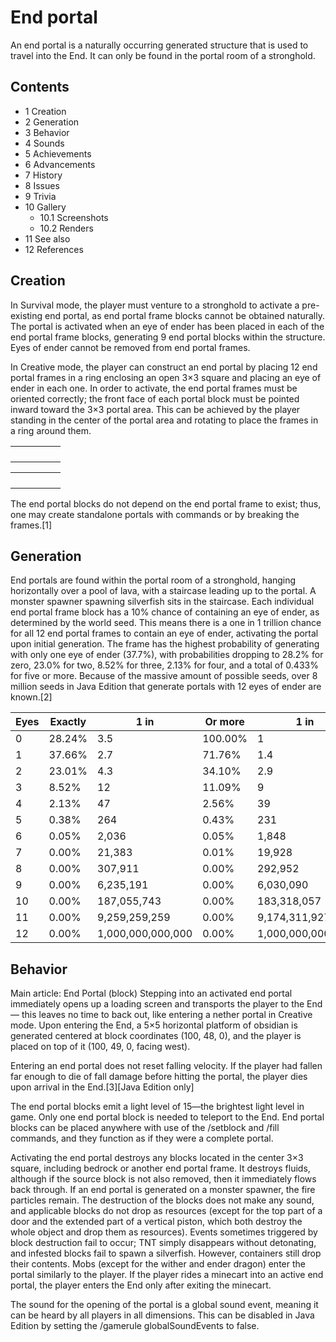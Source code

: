 # End portal
An end portal is a naturally occurring generated structure that is used to travel into the End. It can only be found in the portal room of a stronghold.

## Contents
- 1 Creation
- 2 Generation
- 3 Behavior
- 4 Sounds
- 5 Achievements
- 6 Advancements
- 7 History
- 8 Issues
- 9 Trivia
- 10 Gallery
	- 10.1 Screenshots
	- 10.2 Renders
- 11 See also
- 12 References

## Creation
In Survival mode, the player must venture to a stronghold to activate a pre-existing end portal, as end portal frame blocks cannot be obtained naturally. The portal is activated when an eye of ender has been placed in each of the end portal frame blocks, generating 9 end portal blocks within the structure. Eyes of ender cannot be removed from end portal frames.

In Creative mode, the player can construct an end portal by placing 12 end portal frames in a ring enclosing an open 3×3 square and placing an eye of ender in each one. In order to activate, the end portal frames must be oriented correctly; the front face of each portal block must be pointed inward toward the 3×3 portal area. This can be achieved by the player standing in the center of the portal area and rotating to place the frames in a ring around them.

|  |  |  |  |  |
|--|--|--|--|--|
|  |  |  |  |  |
|  |  |  |  |  |
|  |  |  |  |  |
|  |  |  |  |  |

|  |  |  |  |  |
|--|--|--|--|--|
|  |  |  |  |  |
|  |  |  |  |  |
|  |  |  |  |  |
|  |  |  |  |  |

The end portal blocks do not depend on the end portal frame to exist; thus, one may create standalone portals with commands or by breaking the frames.[1]

## Generation
End portals are found within the portal room of a stronghold, hanging horizontally over a pool of lava, with a staircase leading up to the portal. A monster spawner spawning silverfish sits in the staircase. Each individual end portal frame block has a 10% chance of containing an eye of ender, as determined by the world seed. This means there is a one in 1 trillion chance for all 12 end portal frames to contain an eye of ender, activating the portal upon initial generation. The frame has the highest probability of generating with only one eye of ender (37.7%), with probabilities dropping to 28.2% for zero, 23.0% for two, 8.52% for three, 2.13% for four, and a total of 0.433% for five or more. Because of the massive amount of possible seeds, over 8 million seeds in Java Edition that generate portals with 12 eyes of ender are known.[2]

| Eyes | Exactly | 1 in              | Or more | 1 in              |
|------|---------|-------------------|---------|-------------------|
| 0    | 28.24%  | 3.5               | 100.00% | 1                 |
| 1    | 37.66%  | 2.7               | 71.76%  | 1.4               |
| 2    | 23.01%  | 4.3               | 34.10%  | 2.9               |
| 3    | 8.52%   | 12                | 11.09%  | 9                 |
| 4    | 2.13%   | 47                | 2.56%   | 39                |
| 5    | 0.38%   | 264               | 0.43%   | 231               |
| 6    | 0.05%   | 2,036             | 0.05%   | 1,848             |
| 7    | 0.00%   | 21,383            | 0.01%   | 19,928            |
| 8    | 0.00%   | 307,911           | 0.00%   | 292,952           |
| 9    | 0.00%   | 6,235,191         | 0.00%   | 6,030,090         |
| 10   | 0.00%   | 187,055,743       | 0.00%   | 183,318,057       |
| 11   | 0.00%   | 9,259,259,259     | 0.00%   | 9,174,311,927     |
| 12   | 0.00%   | 1,000,000,000,000 | 0.00%   | 1,000,000,000,000 |

## Behavior
Main article: End Portal (block)
Stepping into an activated end portal immediately opens up a loading screen and transports the player to the End — this leaves no time to back out, like entering a nether portal in Creative mode. Upon entering the End, a 5×5 horizontal platform of obsidian is generated centered at block coordinates (100, 48, 0), and the player is placed on top of it (100, 49, 0, facing west).

Entering an end portal does not reset falling velocity. If the player had fallen far enough to die of fall damage before hitting the portal, the player dies upon arrival in the End.[3]‌[Java Edition  only]

The end portal blocks emit a light level of 15—the brightest light level in game. Only one end portal block is needed to teleport to the End. End portal blocks can be placed anywhere with use of the /setblock and /fill commands, and they function as if they were a complete portal.

Activating the end portal destroys any blocks located in the center 3×3 square, including bedrock or another end portal frame. It destroys fluids, although if the source block is not also removed, then it immediately flows back through. If an end portal is generated on a monster spawner, the fire particles remain. The destruction of the blocks does not make any sound, and applicable blocks do not drop as resources (except for the top part of a door and the extended part of a vertical piston, which both destroy the whole object and drop them as resources). Events sometimes triggered by block destruction fail to occur; TNT simply disappears without detonating, and infested blocks fail to spawn a silverfish. However, containers still drop their contents. Mobs (except for the wither and ender dragon) enter the portal similarly to the player. If the player rides a minecart into an active end portal, the player enters the End only after exiting the minecart.

The sound for the opening of the portal is a global sound event, meaning it can be heard by all players in all dimensions. This can be disabled in Java Edition by setting the /gamerule globalSoundEvents to false.

